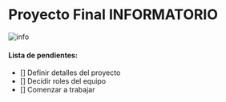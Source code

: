 # Proyecto Final INFORMATORIO

![info](https://poloitchaco.org.ar/wp-content/uploads/2017/11/informatorio-1024x724.jpg)

#### Lista de pendientes:

* [] Definir detalles del proyecto
* [] Decidir roles del equipo
* [] Comenzar a trabajar
